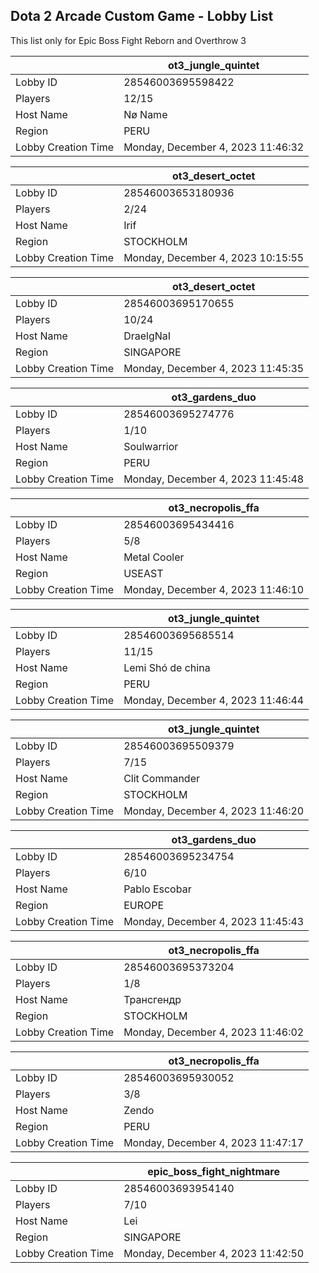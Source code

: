 ## Dota 2 Arcade Custom Game - Lobby List

This list only for Epic Boss Fight Reborn and Overthrow 3

|  | ot3_jungle_quintet |
| ------ | ------ |
| Lobby ID | 28546003695598422 |
| Players | 12/15 |
| Host Name | Nø Name |
| Region | PERU |
| Lobby Creation Time | Monday, December 4, 2023 11:46:32 |


|  | ot3_desert_octet |
| ------ | ------ |
| Lobby ID | 28546003653180936 |
| Players | 2/24 |
| Host Name | Irif |
| Region | STOCKHOLM |
| Lobby Creation Time | Monday, December 4, 2023 10:15:55 |


|  | ot3_desert_octet |
| ------ | ------ |
| Lobby ID | 28546003695170655 |
| Players | 10/24 |
| Host Name | DraelgNaI |
| Region | SINGAPORE |
| Lobby Creation Time | Monday, December 4, 2023 11:45:35 |


|  | ot3_gardens_duo |
| ------ | ------ |
| Lobby ID | 28546003695274776 |
| Players | 1/10 |
| Host Name | Soulwarrior |
| Region | PERU |
| Lobby Creation Time | Monday, December 4, 2023 11:45:48 |


|  | ot3_necropolis_ffa |
| ------ | ------ |
| Lobby ID | 28546003695434416 |
| Players | 5/8 |
| Host Name | Metal Cooler |
| Region | USEAST |
| Lobby Creation Time | Monday, December 4, 2023 11:46:10 |


|  | ot3_jungle_quintet |
| ------ | ------ |
| Lobby ID | 28546003695685514 |
| Players | 11/15 |
| Host Name | Lemi Shó de china |
| Region | PERU |
| Lobby Creation Time | Monday, December 4, 2023 11:46:44 |


|  | ot3_jungle_quintet |
| ------ | ------ |
| Lobby ID | 28546003695509379 |
| Players | 7/15 |
| Host Name | Сlit Сommander |
| Region | STOCKHOLM |
| Lobby Creation Time | Monday, December 4, 2023 11:46:20 |


|  | ot3_gardens_duo |
| ------ | ------ |
| Lobby ID | 28546003695234754 |
| Players | 6/10 |
| Host Name | Pablo Escobar |
| Region | EUROPE |
| Lobby Creation Time | Monday, December 4, 2023 11:45:43 |


|  | ot3_necropolis_ffa |
| ------ | ------ |
| Lobby ID | 28546003695373204 |
| Players | 1/8 |
| Host Name | Трансгендр |
| Region | STOCKHOLM |
| Lobby Creation Time | Monday, December 4, 2023 11:46:02 |


|  | ot3_necropolis_ffa |
| ------ | ------ |
| Lobby ID | 28546003695930052 |
| Players | 3/8 |
| Host Name | Zendo |
| Region | PERU |
| Lobby Creation Time | Monday, December 4, 2023 11:47:17 |


|  | epic_boss_fight_nightmare |
| ------ | ------ |
| Lobby ID | 28546003693954140 |
| Players | 7/10 |
| Host Name | Lei |
| Region | SINGAPORE |
| Lobby Creation Time | Monday, December 4, 2023 11:42:50 |


